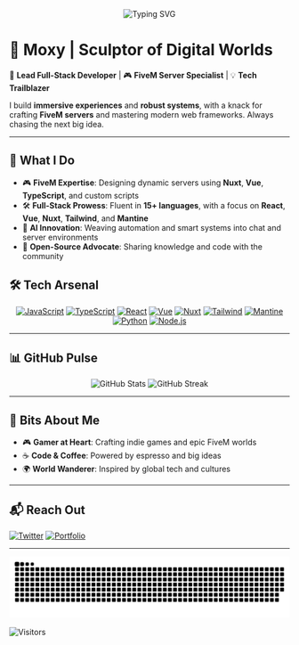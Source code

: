 <div align="center">
  <img src="https://readme-typing-svg.demolab.com?font=JetBrains+Mono&weight=500&size=26&pause=1000&color=00FF88&center=true&vCenter=true&width=600&lines=Enter+Moxy's+Code+Vault;FiveM+Wizard+%7C+Full-Stack+Maestro" alt="Typing SVG" />
</div>

# 👾 Moxy | Sculptor of Digital Worlds

🌌 **Lead Full-Stack Developer** | 🎮 **FiveM Server Specialist** | 💡 **Tech Trailblazer**

I build **immersive experiences** and **robust systems**, with a knack for crafting **FiveM servers** and mastering modern web frameworks. Always chasing the next big idea.

---

## 🌟 What I Do
- 🎮 **FiveM Expertise**: Designing dynamic servers using **Nuxt**, **Vue**, **TypeScript**, and custom scripts
- 🛠️ **Full-Stack Prowess**: Fluent in **15+ languages**, with a focus on **React**, **Vue**, **Nuxt**, **Tailwind**, and **Mantine**
- 🤖 **AI Innovation**: Weaving automation and smart systems into chat and server environments
- 📝 **Open-Source Advocate**: Sharing knowledge and code with the community

## 🛠️ Tech Arsenal
<div align="center">
  <a href="https://developer.mozilla.org/en-US/docs/Web/JavaScript"><img src="https://img.shields.io/badge/JavaScript-F7DF1E?style=flat-square&logo=javascript&logoColor=000" alt="JavaScript" /></a>
  <a href="https://www.typescriptlang.org/"><img src="https://img.shields.io/badge/TypeScript-3178C6?style=flat-square&logo=typescript&logoColor=fff" alt="TypeScript" /></a>
  <a href="https://react.dev/"><img src="https://img.shields.io/badge/React-61DAFB?style=flat-square&logo=react&logoColor=000" alt="React" /></a>
  <a href="https://vuejs.org/"><img src="https://img.shields.io/badge/Vue-4FC08D?style=flat-square&logo=vue.js&logoColor=fff" alt="Vue" /></a>
  <a href="https://nuxt.com/"><img src="https://img.shields.io/badge/Nuxt-00DC82?style=flat-square&logo=nuxt.js&logoColor=000" alt="Nuxt" /></a>
  <a href="https://tailwindcss.com/"><img src="https://img.shields.io/badge/Tailwind-06B6D4?style=flat-square&logo=tailwindcss&logoColor=fff" alt="Tailwind" /></a>
  <a href="https://mantine.dev/"><img src="https://img.shields.io/badge/Mantine-339AF0?style=flat-square&logo=mantine&logoColor=fff" alt="Mantine" /></a>
  <a href="https://www.python.org/"><img src="https://img.shields.io/badge/Python-3776AB?style=flat-square&logo=python&logoColor=fff" alt="Python" /></a>
  <a href="https://nodejs.org/"><img src="https://img.shields.io/badge/Node.js-339933?style=flat-square&logo=node.js&logoColor=fff" alt="Node.js" /></a>
</div>

---

## 📊 GitHub Pulse
<div align="center">
  <img src="https://github-readme-stats.vercel.app/api?username=moxyvv&show_icons=true&theme=dracula&hide_border=true" alt="GitHub Stats" />
  <img src="https://github-readme-streak-stats.herokuapp.com/?user=moxyvv&theme=dracula&hide_border=true" alt="GitHub Streak" />
</div>

---

## 🌈 Bits About Me
- 🎮 **Gamer at Heart**: Crafting indie games and epic FiveM worlds
- ☕ **Code & Coffee**: Powered by espresso and big ideas
- 🌍 **World Wanderer**: Inspired by global tech and cultures

---

## 📬 Reach Out
[<img src="https://img.shields.io/badge/Twitter-1DA1F2?style=flat-square&logo=twitter&logoColor=fff" alt="Twitter" />](https://twitter.com/moxylxv)
[<img src="https://img.shields.io/badge/Portfolio-FF5733?style=flat-square&logo=web&logoColor=fff" alt="Portfolio" />](https://vnsh.gg/)

---

<div align="center">
  <img src="https://raw.githubusercontent.com/Elanza-48/Elanza-48/main/resources/img/github-contribution-grid-snake.svg" alt="Contribution Snake" />
</div>

![Visitors](https://komarev.com/ghpvc/?username=mxoxyvv&color=00FF88)
